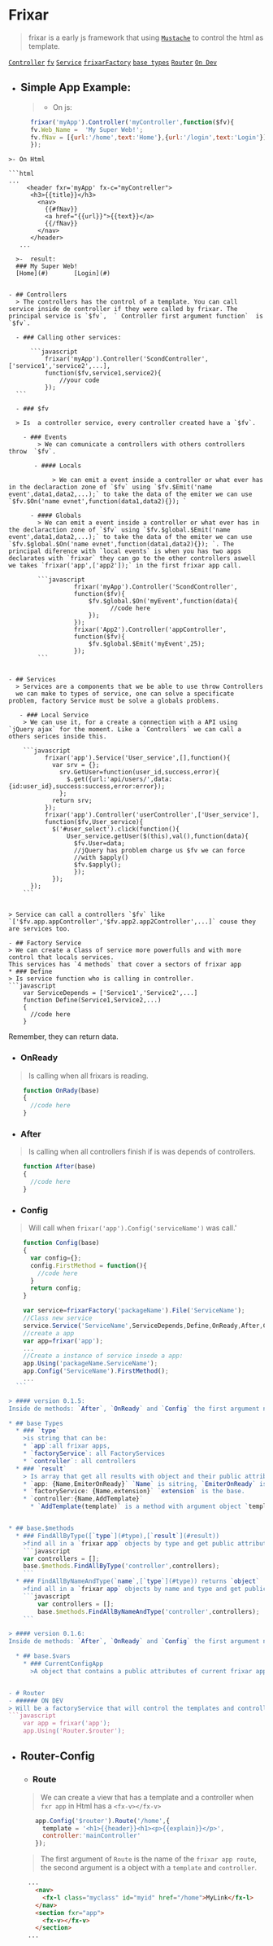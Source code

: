 
# Frixar
> frixar is a early js framework that using [`Mustache`]() to control the html as template.


[`Controller`](#controllers) [`fv`](#fv) [`Service`](#services) [`frixarFactory`](#factory-service) [`base types`](#base-types) [`Router`](#router)
[`On Dev`](#on-dev)

 - ## Simple App Example:
    >- On js:
	>
  ```javascript
	    frixar('myApp').Controller('myController',function($fv){
  	    fv.Web_Name =  'My Super Web!';
  	    fv.fNav = [{url:'/home',text:'Home'},{url:'/login',text:'Login'}];
	    });
  ```
	>- On Html

	```html
    ...
	     <header fxr='myApp' fx-c="myContreller">
          <h3>{{title}}</h3>
            <nav>
		      {{#fNav}}
		      <a href="{{url}}">{{text}}</a>
		      {{/fNav}}
		    </nav>
          </header>
       ...
  ```
	>-	result:				
	### My Super Web!
	[Home](#)		[Login](#)


 - ## Controllers
	> The controllers has the control of a template. You can call service inside de controller if they were called by frixar. The principal service is `$fv`,  ` Controller first argument function`  is `$fv`.

	- ### Calling other services:

		```javascript
			frixar('myApp').Controller('ScondController',['service1','service2',...],
			function($fv,service1,service2){
    			//your code
			});
    ```

    - ### $fv

    > Is  a controller service, every controller created have a `$fv`.

      - ### Events
          > We can comunicate a controllers with others controllers throw  `$fv`.

         - #### Locals

		      > We can emit a event inside a controller or what ever has in the declaraction zone of `$fv` using `$fv.$Emit('name event',data1,data2,...);` to take the data of the emiter we can use `$fv.$On('name evnet',function(data1,data2){}); `

        - #### Globals  
          > We can emit a event inside a controller or what ever has in the declaraction zone of `$fv` using `$fv.$global.$Emit('name event',data1,data2,...);` to take the data of the emiter we can use `$fv.$global.$On('name evnet',function(data1,data2){}); `. The principal diference with `local events` is when you has two apps declarates with `frixar` they can go to the other controllers aswell we takes `frixar('app',['app2']);` in the first frixar app call.

          ```javascript
        			frixar('myApp').Controller('ScondController',
        			function($fv){
            			$fv.$global.$On('myEvent',function(data){
                              //code here
                        });
        			});
                    frixar('App2').Controller('appController',
        			function($fv){
            			$fv.$global.$Emit('myEvent',25);
        			});
          ```


 - ## Services
    > Services are a components that we be able to use throw Controllers
    we can make to types of service, one can solve a specificate problem, factory Service must be solve a globals problems.

	 - ### Local Service
      > We can use it, for a create a connection with a API using `jQuery ajax` for the moment. Like a `Controllers` we can call a others serices inside this.

      ```javascript    
            frixar('app').Service('User_service',[],function(){
              var srv = {};
                srv.GetUser=function(user_id,success,error){
                  $.get({url:'api/users/',data:{id:user_id},success:success,error:error});
                };
              return srv;
            });                                
            frixar('app').Controller('userController',['User_service'],
            function($fv,User_service){
              $('#user_select').click(function(){
                  User_service.getUser($(this),val(),function(data){
                    $fv.User=data;
                    //jQuery has problem charge us $fv we can force
                    //with $apply()
                    $fv.$apply();
                    });
              });
        });
      ```


  > Service can call a controllers `$fv` like `['$fv.app.appController','$fv.app2.app2Controller',...]` couse they are services too.

- ## Factory Service
> We can create a Class of service more powerfulls and with more control that locals services.
This services has `4 methods` that cover a sectors of frixar app
  * ### Define
  > Is service function who is calling in controller.
  ```javascript
      var ServiceDepends = ['Service1','Service2',...]
      function Define(Service1,Service2,...)
      {
        //code here
      }
  ```
  Remember, they can return data.
  * ### OnReady
  > Is calling when all frixars is reading.
  ```javascript
      function OnRady(base)
      {
        //code here
      }
  ```
  * ### After
  > Is calling when all controllers finish if is was depends of controllers.
  ```javascript
      function After(base)
      {
        //code here
      }
  ```
  * ### Config
  > Will call when `frixar('app').Config('serviceName')` was call.'
  ```javascript
      function Config(base)
      {
        var config={};
        config.FirstMethod = function(){
          //code here
        }
        return config;
      }
  ```
  ```javascript
      var service=frixarFactory('packageName').File('ServiceName');
      //Class new service
      service.Service('ServiceName',ServiceDepends,Define,OnReady,After,Config);
      //create a app
      var app=frixar('app');
      ...
      //Create a instance of service insede a app:
      app.Using('packageName.ServiceName');
      app.Config('ServiceName').FirstMethod();
      ...
    ```

  > #### version 0.1.5:
  Inside de methods: `After`, `OnReady` and `Config` the first argument named `base` has a object: `$methods`.

  * ## base Types
    * ### `type`
      >is string that can be:  
      * `app`:all frixar apps,  
      * `factoryService`: all FactoryServices
      * `controller`: all controllers
    * ### `result`
      > Is array that get all results with object and their public attributes.
      * `app: {Name,EmiterOnReady}` `Name` is sitring, `EmiterOnReady` is a method
      * `factoryService: {Name,extension}` `extension` is the base.
      * `controller:{Name,AddTemplate}`
        * `AddTemplate(template)` is a method with argument object `template:{template:textHtml,target:jQuert object,enable:boolean}` returns null.


  * ## base.$methods
    * ### FindAllByType([`type`](#type),[`result`](#result))
      >find all in a `frixar app` objects by type and get public attributes.
      ```javascript
      var controllers = [];        
      base.$methods.FindAllByType('controller',controllers);
      ```
    * ### FindAllByNameAndType(`name`,[`type`](#type)) returns `object`
      >find all in a `frixar app` objects by name and type and get public attributes.
      ```javascript
          var controllers = [];        
          base.$methods.FindAllByNameAndType('controller',controllers);
      ```

  > #### version 0.1.6:
  Inside de methods: `After`, `OnReady` and `Config` the first argument named `base` has a object: `$vars`.

    * ## base.$vars
      * ### CurrentConfigApp
        >A object that contains a public attributes of current frixar app that using Config with us service.


- # Router
  - ###### ON DEV
  > Will be a factoryService that will control the templates and controllers as a   route url in the browser like: `#/home`.
  ```javascript
      var app = frixar('app');
      app.Using('Router.$router');
  ```

  * ## Router-Config
    * ### Route
    > We can create a view that has a template and a controller when `fxr app` in Html
    has a `<fx-v></fx-v>`
    ```javascript        
        app.Config('$router').Route('/home',{
          template = '<h1>{{header}}<h1><p>{{explain}}</p>',
          controller:'mainController'
        });
    ```
    >The first argument of `Route` is the name of the `frixar app route`, the second argument is a object with a `template` and `controller`.
    ```html
      ...
        <nav>
          <fx-l class="myclass" id="myid" href="/home">MyLink</fx-l>
        </nav>
        <section fxr="app">
          <fx-v></fx-v>
        </section>
      ...
    ```

